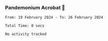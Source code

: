 ### Pandemonium Acrobat 🤸

<!--START_SECTION:waka-->

```all_time
From: 19 February 2024 - To: 26 February 2024

Total Time: 0 secs

No activity tracked
```

<!--END_SECTION:waka-->

